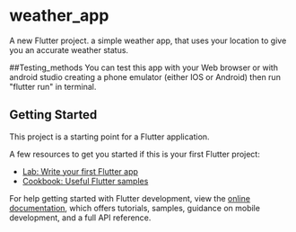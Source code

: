 # weather_app

A new Flutter project.
a simple weather app, that uses your location to give you an accurate weather status.

##Testing_methods
You can test this app with your Web browser or with android studio creating a phone emulator (either IOS or Android)
then run "flutter run" in terminal.
## Getting Started

This project is a starting point for a Flutter application.

A few resources to get you started if this is your first Flutter project:

- [Lab: Write your first Flutter app](https://docs.flutter.dev/get-started/codelab)
- [Cookbook: Useful Flutter samples](https://docs.flutter.dev/cookbook)

For help getting started with Flutter development, view the
[online documentation](https://docs.flutter.dev/), which offers tutorials,
samples, guidance on mobile development, and a full API reference.
